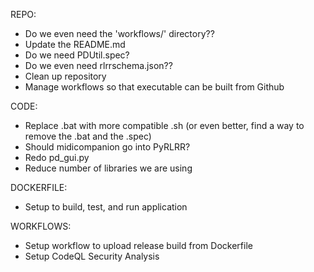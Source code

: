 REPO:
- Do we even need the 'workflows/' directory??
- Update the README.md
- Do we need PDUtil.spec?
- Do we even need rlrrschema.json??
- Clean up repository
- Manage workflows so that executable can be built from Github

CODE:
- Replace .bat with more compatible .sh (or even better, find a way to remove the .bat and the .spec)
- Should midicompanion go into PyRLRR?
- Redo pd_gui.py
- Reduce number of libraries we are using

DOCKERFILE:
- Setup to build, test, and run application

WORKFLOWS:
- Setup workflow to upload release build from Dockerfile
- Setup CodeQL Security Analysis